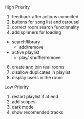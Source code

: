High Priority

1. feedback after actions commited
2. buttons for song list and carousel
3. correct room search functionality
4. add spinners for loading

- search/library
  - add/remove
- active playlist
  - play/ shuffle/remove

6. create and join real rooms
7. disallow duplicates in playlist
8. display users in the room

Low Priority

1. restart playlist if at end
2. add scopes
3. dark mode
4. show recomended tracks
